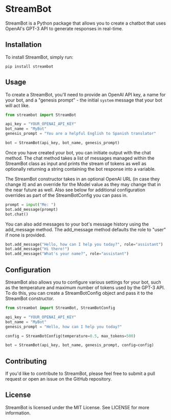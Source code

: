 # StreamBot
StreamBot is a Python package that allows you to create a chatbot that uses OpenAI's GPT-3 API to generate responses in real-time.

## Installation
To install StreamBot, simply run:

```shell
pip install streambot
```

## Usage
To create a StreamBot, you'll need to provide an OpenAI API key, a name for your bot, and a "genesis prompt" - the initial `system` message that your bot will act like.

```python
from streambot import StreamBot

api_key = "YOUR_OPENAI_API_KEY"
bot_name = "MyBot"
genesis_prompt = "You are a helpful English to Spanish translator"

bot = StreamBot(api_key, bot_name, genesis_prompt)
```

Once you have created your bot, you can initiate output with the chat method. The chat method takes a list of messages managed within the StreamBot class as input and prints the stream of tokens as well as optionally returning a string containing the bot response into a variable.

The StreamBot constructor takes in an optional OpenAI URL (in case they change it) and an override for the Model value as they may change that in the near future as well. Also see below for additional configuration overrides as part of the StreamBotConfig you can pass in.


```python
prompt = input("Me: ")
bot.add_message(prompt)
bot.chat()
```

You can also add messages to your bot's message history using the add_message method. The add_message method defaults the role to "user" if none is provided.

```python
bot.add_message("Hello, how can I help you today?", role="assistant")
bot.add_message("Hi there!")
bot.add_message("What's your name?", role="assistant")
```

## Configuration
StreamBot also allows you to configure various settings for your bot, such as the temperature and maximum number of tokens used by the GPT-3 API. To do this, you can create a StreamBotConfig object and pass it to the StreamBot constructor.

```python
from streambot import StreamBot, StreamBotConfig

api_key = "YOUR_OPENAI_API_KEY"
bot_name = "MyBot"
genesis_prompt = "Hello, how can I help you today?"

config = StreamBotConfig(temperature=0.5, max_tokens=500)

bot = StreamBot(api_key, bot_name, genesis_prompt, config=config)
```

## Contributing
If you'd like to contribute to StreamBot, please feel free to submit a pull request or open an issue on the GitHub repository.

## License
StreamBot is licensed under the MIT License. See LICENSE for more information.
